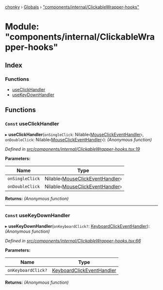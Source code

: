 [chonky](../README.md) › [Globals](../globals.md) › ["components/internal/ClickableWrapper-hooks"](_components_internal_clickablewrapper_hooks_.md)

# Module: "components/internal/ClickableWrapper-hooks"

## Index

### Functions

* [useClickHandler](_components_internal_clickablewrapper_hooks_.md#const-useclickhandler)
* [useKeyDownHandler](_components_internal_clickablewrapper_hooks_.md#const-usekeydownhandler)

## Functions

### `Const` useClickHandler

▸ **useClickHandler**(`onSingleClick`: Nilable‹[MouseClickEventHandler](_components_internal_clickablewrapper_.md#mouseclickeventhandler)›, `onDoubleClick`: Nilable‹[MouseClickEventHandler](_components_internal_clickablewrapper_.md#mouseclickeventhandler)›): *(Anonymous function)*

*Defined in [src/components/internal/ClickableWrapper-hooks.tsx:19](https://github.com/TimboKZ/Chonky/blob/2de2c80/src/components/internal/ClickableWrapper-hooks.tsx#L19)*

**Parameters:**

Name | Type |
------ | ------ |
`onSingleClick` | Nilable‹[MouseClickEventHandler](_components_internal_clickablewrapper_.md#mouseclickeventhandler)› |
`onDoubleClick` | Nilable‹[MouseClickEventHandler](_components_internal_clickablewrapper_.md#mouseclickeventhandler)› |

**Returns:** *(Anonymous function)*

___

### `Const` useKeyDownHandler

▸ **useKeyDownHandler**(`onKeyboardClick?`: [KeyboardClickEventHandler](_components_internal_clickablewrapper_.md#keyboardclickeventhandler)): *(Anonymous function)*

*Defined in [src/components/internal/ClickableWrapper-hooks.tsx:66](https://github.com/TimboKZ/Chonky/blob/2de2c80/src/components/internal/ClickableWrapper-hooks.tsx#L66)*

**Parameters:**

Name | Type |
------ | ------ |
`onKeyboardClick?` | [KeyboardClickEventHandler](_components_internal_clickablewrapper_.md#keyboardclickeventhandler) |

**Returns:** *(Anonymous function)*
